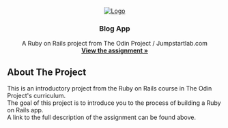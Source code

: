 <!-- PROJECT LOGO -->
<br />
<p align="center">
  <a href="https://www.theodinproject.com">
    <img src="https://www.theodinproject.com/assets/odin-logo-2d729f16279e9fc3b58ce847eacf07f883bdfc95eb23bb5064ed59d36ef551d6.svg" alt="Logo">
  </a>

  <h3 align="center">Blog App</h3>

  <p align="center">
    A Ruby on Rails project from The Odin Project / Jumpstartlab.com
    <br />
    <a href="https://www.theodinproject.com/courses/ruby-on-rails/lessons/ruby-on-rails-ruby-on-rails"><strong>View the assignment »</strong></a>
    <br />
  </p>
</p>

<!-- ABOUT THE PROJECT -->
## About The Project

This is an introductory project from the Ruby on Rails course in The Odin Project's curriculum.<br />
The goal of this project is to introduce you to the process of building a Ruby on Rails app.<br />
A link to the full description of the assignment can be found above.<br />
<br />
<!-- A live version of my solution can be found <a href="">here</a> -->
